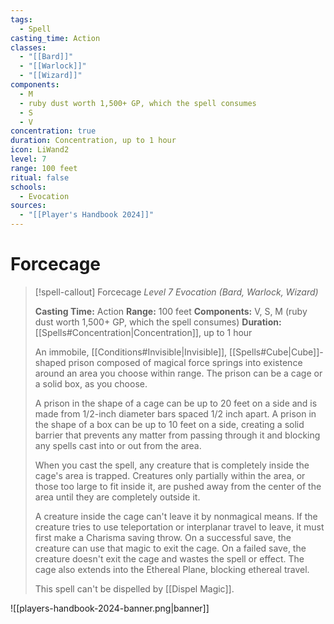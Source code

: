 ```yaml
---
tags:
  - Spell
casting_time: Action
classes:
  - "[[Bard]]"
  - "[[Warlock]]"
  - "[[Wizard]]"
components:
  - M
  - ruby dust worth 1,500+ GP, which the spell consumes
  - S
  - V
concentration: true
duration: Concentration, up to 1 hour
icon: LiWand2
level: 7
range: 100 feet
ritual: false
schools:
  - Evocation
sources:
  - "[[Player's Handbook 2024]]"
---
```


# Forcecage

>[!spell-callout] Forcecage
>_Level 7 Evocation (Bard, Warlock, Wizard)_
>
>**Casting Time:** Action
>**Range:** 100 feet
>**Components:** V, S, M (ruby dust worth 1,500+ GP, which the spell consumes)
>**Duration:** [[Spells#Concentration\|Concentration]], up to 1 hour
>
>An immobile, [[Conditions#Invisible\|Invisible]], [[Spells#Cube\|Cube]]-shaped prison composed of magical force springs into existence around an area you choose within range. The prison can be a cage or a solid box, as you choose.
>
>A prison in the shape of a cage can be up to 20 feet on a side and is made from 1/2-inch diameter bars spaced 1/2 inch apart. A prison in the shape of a box can be up to 10 feet on a side, creating a solid barrier that prevents any matter from passing through it and blocking any spells cast into or out from the area.
>
>When you cast the spell, any creature that is completely inside the cage's area is trapped. Creatures only partially within the area, or those too large to fit inside it, are pushed away from the center of the area until they are completely outside it.
>
>A creature inside the cage can't leave it by nonmagical means. If the creature tries to use teleportation or interplanar travel to leave, it must first make a Charisma saving throw. On a successful save, the creature can use that magic to exit the cage. On a failed save, the creature doesn't exit the cage and wastes the spell or effect. The cage also extends into the Ethereal Plane, blocking ethereal travel.
>
>This spell can't be dispelled by [[Dispel Magic]].


![[players-handbook-2024-banner.png|banner]]
